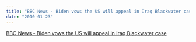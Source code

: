 ```yaml
---
title: "BBC News - Biden vows the US will appeal in Iraq Blackwater case"
date: "2010-01-23"
---
```


[BBC News - Biden vows the US will appeal in Iraq Blackwater case](https://news.bbc.co.uk/2/hi/middle_east/8476794.stm)
